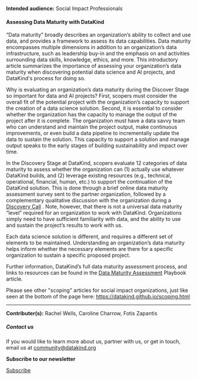 




**Intended audience:**
Social Impact Professionals






#### Assessing Data Maturity with DataKind


“Data maturity” broadly describes an organization’s ability to collect and use data, and provides a framework to assess its data capabilities. Data maturity encompasses multiple dimensions in addition to an organization’s data infrastructure, such as leadership buy\-in and the emphasis on and activities surrounding data skills, knowledge, ethics, and more. This introductory article summarizes the importance of assessing your organization’s data maturity when discovering potential data science and AI projects, and DataKind's process for doing so. 


Why is evaluating an organization’s data maturity during the Discover Stage so important for data and AI projects? First, scopers must consider the overall fit of the potential project with the organization’s capacity to support the creation of a data science solution. Second, it is essential to consider whether the organization has the capacity to manage the output of the project after it is complete. The organization must have a data savvy team who can understand and maintain the project output, make continuous improvements, or even build a data pipeline to incrementally update the data to sustain the solution. This capacity to support a solution and manage output speaks to the early stages of building sustainability and impact over time. 


In the Discovery Stage at DataKind, scopers evaluate 12 categories of data maturity to assess whether the organization can (1\) actually use whatever DataKind builds, and (2\) leverage existing resources (e.g., technical, operational, financial, human, etc.) to support the continuation of the DataKind solution. This is done through a brief online data maturity assessment survey sent to the partner organization, followed by a complementary qualitative discussion with the organization during a [Discovery Call](https://playbook.datakind.org/playbook/articles/23/discovery-innovation-calls) . Note, however, that there is not a universal data maturity “level” required for an organization to work with DataKind. Organizations simply need to have sufficient familiarity with data, and the ability to use and sustain the project’s results to work with us. 


Each data science solution is different, and requires a different set of elements to be maintained. Understanding an organization’s data maturity helps inform whether the necessary elements are there for a specific organization to sustain a specific proposed project.


Further information, DataKind’s full data maturity assessment process, and links to resources can be found in the [Data Maturity Assessment](https://playbook.datakind.org/playbook/articles/24/data-maturity-assessment) Playbook article.


Please see other "scoping" articles for social impact organizations, just like seen at the bottom of the page here: <https://datakind.github.io/scoping.html>




---


 **Contributer(s):** Rachel Wells, Caroline Charrow, Fotis Zapantis







##### Contact us


If you would like to learn more about us, partner with us, or get in touch, email us at community@datakind.org



 
**Subscribe to our newsletter**
  

[Subscribe](https://www.datakind.org/subscribe/)



